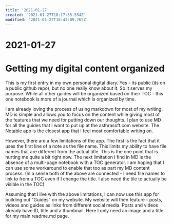 ```yaml
---
title: '2021-01-27'
created: '2021-01-27T18:17:35.554Z'
modified: '2021-01-27T18:43:09.765Z'
---
```


# 2021-01-27
# Getting my digital content organized

This is my first entry in my own personal digital diary. Yes - its public (its on a public github repo), but no one really know about it. So it serves my purpose. While all other guides will be organized based on their TOC - this one notebook is more of a journal which is organized by time.

I am already loving the process of using markdown for most of my writing. MD is simple and allows you to focus on the content while giving most of the features that we need for putting down our thoughts. I plan to use MD for all the guides that I want to put up at the asthrasoft.com website. The [Notable app](https://notable.app/) is the closest app that I feel most comfortable writing on.

However, there are a few limitations of the app. The first is the fact that it uses the first line of a note as the file name. This limits my ability to have file names that are different from the actual title. This is the one point that is hurting me quite a bit right now. The next limitation I find in MD is the absence of a multi-page notebook with a TOC generator. I am hoping that I can use some workaround to enable that too as part my MD content process. (In a sense both of the above are connected - I need file names to link to from a TOC even if I change the title. I also need the tile to actually be visible in the TOC)

Assuming that I live with the above limitations, I can now use this app for building out "Guides" on my website. My website will then feature - posts, videos and guides as links from different social media. Posts and videos already have ID, title and a thumbnail. Here I only need an image and a title for my main readme.md page.


